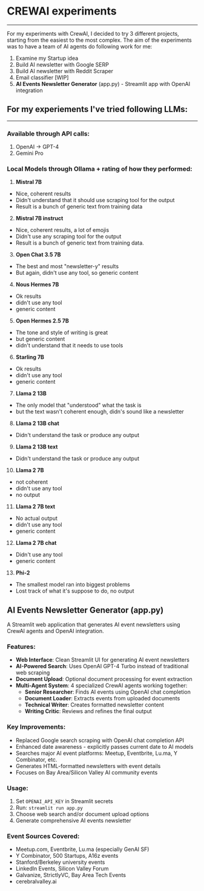 # CREWAI experiments

------ 

For my experiments with CrewAI, I decided to try 3 different projects, starting from the easiest to the most complex. The aim of the experiments was to have a team of AI agents do following work for me:
1. Examine my Startup idea
2. Build AI newsletter with Google SERP
3. Build AI newsletter with Reddit Scraper 
4. Email classifier [WIP]
5. **AI Events Newsletter Generator** (app.py) - Streamlit app with OpenAI integration

## For my experiements I've tried following LLMs:
---

### Available through API calls:

1. OpenAI -> GPT-4 
2. Gemini Pro 

### Local Models through Ollama + rating of how they performed:

1. **Mistral 7B** 
- Nice, coherent results
- Didn't understand that it should use scraping tool for the output
- Result is a bunch of generic text from training data
2. **Mistral 7B instruct** 
- Nice, coherent results, a lot of emojis
- Didn't use any scraping tool for the output
- Result is a bunch of generic text from training data.
3. **Open Chat 3.5 7B** 
- The best and most "newsletter-y" results
- But again, didn't use any tool, so generic content
4. **Nous Hermes 7B**  
- Ok results
- didn't use any tool
- generic content
5. **Open Hermes 2.5 7B** 
- The tone and style of writing is great
- but generic content
- didn't understand that it needs to use tools
6. **Starling 7B** 
- Ok results
- didn't use any tool
- generic content
7. **Llama 2 13B** 
- The only model that "understood" what the task is
- but the text wasn't coherent enough, didn's sound like a newsletter
8. **Llama 2 13B chat**  
- Didn't understand the task or produce any output
9. **Llama 2 13B text** 
- Didn't understand the task or produce any output
10. **Llama 2 7B** 
- not coherent
- didn't use any tool
- no output
11. **Llama 2 7B text** 
- No actual output
- didn't use any tool
- generic content
12. **Llama 2 7B chat** 
- Didn't use any tool
- generic content
13. **Phi-2**  
- The smallest model ran into biggest problems
- Lost track of what it's suppose to do, no output

## AI Events Newsletter Generator (app.py)

A Streamlit web application that generates AI event newsletters using CrewAI agents and OpenAI integration.

### Features:
- **Web Interface**: Clean Streamlit UI for generating AI event newsletters
- **AI-Powered Search**: Uses OpenAI GPT-4 Turbo instead of traditional web scraping
- **Document Upload**: Optional document processing for event extraction
- **Multi-Agent System**: 4 specialized CrewAI agents working together:
  - **Senior Researcher**: Finds AI events using OpenAI chat completion
  - **Document Loader**: Extracts events from uploaded documents  
  - **Technical Writer**: Creates formatted newsletter content
  - **Writing Critic**: Reviews and refines the final output

### Key Improvements:
- Replaced Google search scraping with OpenAI chat completion API
- Enhanced date awareness - explicitly passes current date to AI models
- Searches major AI event platforms: Meetup, Eventbrite, Lu.ma, Y Combinator, etc.
- Generates HTML-formatted newsletters with event details
- Focuses on Bay Area/Silicon Valley AI community events

### Usage:
1. Set `OPENAI_API_KEY` in Streamlit secrets
2. Run: `streamlit run app.py`
3. Choose web search and/or document upload options
4. Generate comprehensive AI events newsletter

### Event Sources Covered:
- Meetup.com, Eventbrite, Lu.ma (especially GenAI SF)
- Y Combinator, 500 Startups, A16z events
- Stanford/Berkeley university events  
- LinkedIn Events, Silicon Valley Forum
- Galvanize, StrictlyVC, Bay Area Tech Events
- cerebralvalley.ai